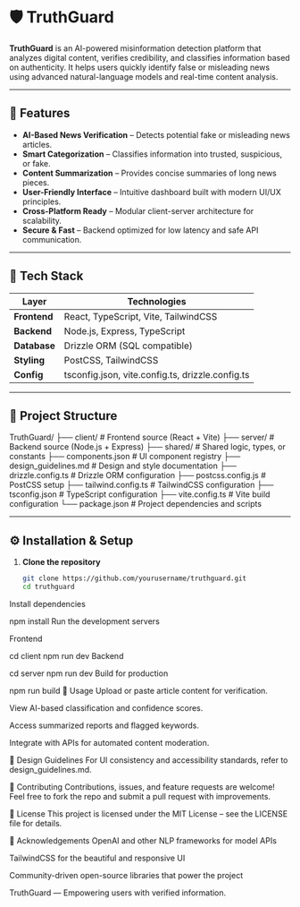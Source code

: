 # 🛡️ TruthGuard

**TruthGuard** is an AI-powered misinformation detection platform that analyzes digital content, verifies credibility, and classifies information based on authenticity. It helps users quickly identify false or misleading news using advanced natural-language models and real-time content analysis.

---

## 🚀 Features

- **AI-Based News Verification** – Detects potential fake or misleading news articles.  
- **Smart Categorization** – Classifies information into trusted, suspicious, or fake.  
- **Content Summarization** – Provides concise summaries of long news pieces.  
- **User-Friendly Interface** – Intuitive dashboard built with modern UI/UX principles.  
- **Cross-Platform Ready** – Modular client-server architecture for scalability.  
- **Secure & Fast** – Backend optimized for low latency and safe API communication.  

---

## 🧠 Tech Stack

| Layer | Technologies |
|-------|---------------|
| **Frontend** | React, TypeScript, Vite, TailwindCSS |
| **Backend** | Node.js, Express, TypeScript |
| **Database** | Drizzle ORM (SQL compatible) |
| **Styling** | PostCSS, TailwindCSS |
| **Config** | tsconfig.json, vite.config.ts, drizzle.config.ts |

---

## 📁 Project Structure

TruthGuard/
├── client/ # Frontend source (React + Vite)
├── server/ # Backend source (Node.js + Express)
├── shared/ # Shared logic, types, or constants
├── components.json # UI component registry
├── design_guidelines.md # Design and style documentation
├── drizzle.config.ts # Drizzle ORM configuration
├── postcss.config.js # PostCSS setup
├── tailwind.config.ts # TailwindCSS configuration
├── tsconfig.json # TypeScript configuration
├── vite.config.ts # Vite build configuration
└── package.json # Project dependencies and scripts


---

## ⚙️ Installation & Setup

1. **Clone the repository**
   ```bash
   git clone https://github.com/yourusername/truthguard.git
   cd truthguard
Install dependencies


npm install
Run the development servers

Frontend


cd client
npm run dev
Backend


cd server
npm run dev
Build for production


npm run build
🧩 Usage
Upload or paste article content for verification.

View AI-based classification and confidence scores.

Access summarized reports and flagged keywords.

Integrate with APIs for automated content moderation.

🧱 Design Guidelines
For UI consistency and accessibility standards, refer to design_guidelines.md.

🤝 Contributing
Contributions, issues, and feature requests are welcome!
Feel free to fork the repo and submit a pull request with improvements.

🪪 License
This project is licensed under the MIT License – see the LICENSE file for details.

💬 Acknowledgements
OpenAI and other NLP frameworks for model APIs

TailwindCSS for the beautiful and responsive UI

Community-driven open-source libraries that power the project

TruthGuard — Empowering users with verified information.
